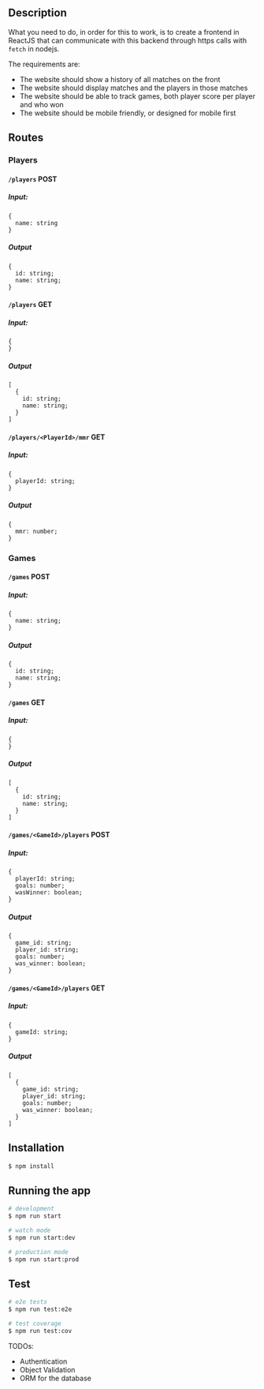 ## Description

What you need to do, in order for this to work, is to create a frontend in ReactJS that can communicate with this backend through https calls with `fetch` in nodejs.

The requirements are:

- The website should show a history of all matches on the front
- The website should display matches and the players in those matches
- The website should be able to track games, both player score per player and who won
- The website should be mobile friendly, or designed for mobile first

## Routes

### Players

#### `/players` POST

##### Input:

```
{
  name: string
}
```

##### Output

```
{
  id: string;
  name: string;
}
```

#### `/players` GET

##### Input:

```
{
}
```

##### Output

```
[
  {
    id: string;
    name: string;
  }
]
```

#### `/players/<PlayerId>/mmr` GET

##### Input:

```
{
  playerId: string;
}
```

##### Output

```
{
  mmr: number;
}
```

### Games

#### `/games` POST

##### Input:

```
{
  name: string;
}
```

##### Output

```
{
  id: string;
  name: string;
}
```

#### `/games` GET

##### Input:

```
{
}
```

##### Output

```
[
  {
    id: string;
    name: string;
  }
]

```

#### `/games/<GameId>/players` POST

##### Input:

```
{
  playerId: string;
  goals: number;
  wasWinner: boolean;
}
```

##### Output

```
{
  game_id: string;
  player_id: string;
  goals: number;
  was_winner: boolean;
}
```

#### `/games/<GameId>/players` GET

##### Input:

```
{
  gameId: string;
}
```

##### Output

```
[
  {
    game_id: string;
    player_id: string;
    goals: number;
    was_winner: boolean;
  }
]

```

## Installation

```bash
$ npm install
```

## Running the app

```bash
# development
$ npm run start

# watch mode
$ npm run start:dev

# production mode
$ npm run start:prod
```

## Test

```bash
# e2e tests
$ npm run test:e2e

# test coverage
$ npm run test:cov
```

TODOs:

- Authentication
- Object Validation
- ORM for the database
